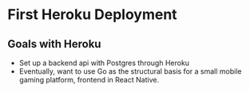 # First Heroku Deployment 

## Goals with Heroku 
- Set up a backend api with Postgres through Heroku
- Eventually, want to use Go as the structural basis for a small mobile gaming platform, frontend in React Native. 